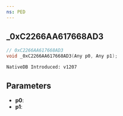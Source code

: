 ```yaml
---
ns: PED
---
```

## _0xC2266AA617668AD3

```c
// 0xC2266AA617668AD3
void _0xC2266AA617668AD3(Any p0, Any p1);
```

```
NativeDB Introduced: v1207
```

## Parameters
* **p0**:
* **p1**:
